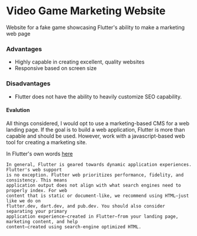 # Video Game Marketing Website

Website for a fake game showcasing Flutter's ability to make a marketing web page

### Advantages
- Highly capable in creating excellent, quality websites
- Responsive based on screen size

### Disadvantages
- Flutter does not have the ability to heavily customize SEO capability.

#### Evalution
All things considered, I would opt to use a marketing-based CMS for a web landing page. If the goal is to build a web application, Flutter is more than capable and should be used. However, work with a javascript-based web tool for creating a marketing site.

In Flutter's own words [here](https://docs.flutter.dev/platform-integration/web/faq)

```
In general, Flutter is geared towards dynamic application experiences. Flutter's web support
is no exception. Flutter web prioritizes performance, fidelity, and consistency. This means
application output does not align with what search engines need to properly index. For web
content that is static or document-like, we recommend using HTML—just like we do on
flutter.dev, dart.dev, and pub.dev. You should also consider separating your primary
application experience—created in Flutter—from your landing page, marketing content, and help
content—created using search-engine optimized HTML.
```
